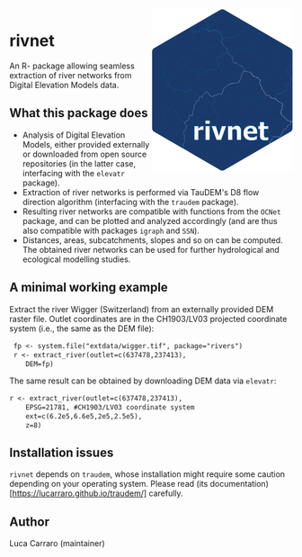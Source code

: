 <img align="right" width="250" src="man/figures/rivnet_logo.png">

# rivnet

An R- package allowing seamless extraction of river networks from Digital Elevation Models data. 

## What this package does 

- Analysis of Digital Elevation Models, either provided externally or downloaded from open source repositories (in the latter case, interfacing with the `elevatr` package). 
- Extraction of river networks is performed via TauDEM's D8 flow direction algorithm (interfacing with the `traudem` package). 
- Resulting river networks are compatible with functions from the `OCNet` package, and can be plotted and analyzed accordingly (and are thus also compatible with packages `igraph` and `SSN`). 
- Distances, areas, subcatchments, slopes and so on can be computed. The obtained river networks can be used for further hydrological and ecological modelling studies.

## A minimal working example

Extract the river Wigger (Switzerland) from an externally provided DEM raster file. Outlet coordinates are in the CH1903/LV03 projected coordinate system (i.e., the same as the DEM file):

```
 fp <- system.file("extdata/wigger.tif", package="rivers")
 r <- extract_river(outlet=c(637478,237413),
	DEM=fp)
````

The same result can be obtained by downloading DEM data via `elevatr`:

```
r <- extract_river(outlet=c(637478,237413),
	EPSG=21781, #CH1903/LV03 coordinate system
	ext=c(6.2e5,6.6e5,2e5,2.5e5),
	z=8)

````

## Installation issues

`rivnet` depends on `traudem`, whose installation might require some caution depending on your operating system. Please read (its documentation)[https://lucarraro.github.io/traudem/] carefully.

## Author

Luca Carraro (maintainer)
